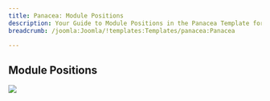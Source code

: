 ```yaml
---
title: Panacea: Module Positions
description: Your Guide to Module Positions in the Panacea Template for Joomla
breadcrumb: /joomla:Joomla/!templates:Templates/panacea:Panacea

---
```


Module Positions
-----

![][positions]

[positions]: assets/positions.jpg
